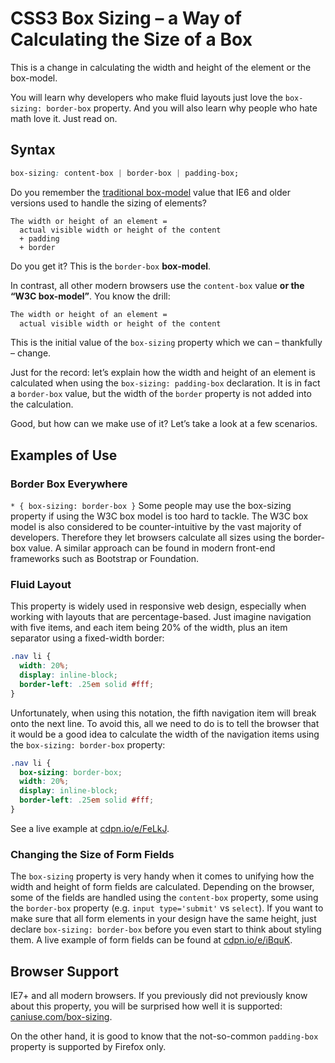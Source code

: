 CSS3 Box Sizing – a Way of Calculating the Size of a Box
========================================================

This is a change in calculating the width and height of the element or the
box-model.

You will learn why developers who make fluid layouts just love the `box-sizing:
border-box` property. And you will also learn why people who hate math love it.
Just read on.

Syntax
------

```css
box-sizing: content-box | border-box | padding-box;
```


Do you remember the [traditional
box-model](http://en.wikipedia.org/wiki/Internet_Explorer_box_model_bug) value
that IE6 and older versions used to handle the sizing of elements?

```
The width or height of an element =
  actual visible width or height of the content
  + padding
  + border
```


Do you get it? This is the `border-box` **box-model**.

In contrast, all other modern browsers use the `content-box` value **or the “W3C
box-model”**. You know the drill:

```css
The width or height of an element =
  actual visible width or height of the content
```

This is the initial value of the `box-sizing` property which we can – thankfully
– change.

Just for the record: let’s explain how the width and height of an element is
calculated when using the `box-sizing: padding-box` declaration. It is in fact a
`border-box` value, but the width of the `border` property is not added into the
calculation.

Good, but how can we make use of it? Let’s take a look at a few scenarios.

Examples of Use
---------------

### Border Box Everywhere

`* { box-sizing: border-box }` Some people may use the box-sizing property
if using the W3C box model is too hard to tackle. The W3C box model is also
considered to be counter-intuitive by
the vast majority of developers. Therefore they let browsers calculate all sizes
using the border-box value. A similar approach can be found in modern front-end
frameworks such as Bootstrap or Foundation.

### Fluid Layout

This property is widely used in responsive web design, especially when working
with layouts that are percentage-based. Just imagine navigation with five items,
and each item being 20% of the width, plus an item separator using a fixed-width
border:

```css
.nav li {
  width: 20%;
  display: inline-block;
  border-left: .25em solid #fff;
}
```


Unfortunately, when using this notation, the fifth navigation item will break
onto the next line. To avoid this, all we need to do is to tell the browser that
it would be a good idea to calculate the width of the navigation items using the
`box-sizing: border-box` property:

```css
.nav li {
  box-sizing: border-box;
  width: 20%;
  display: inline-block;
  border-left: .25em solid #fff;
}
```


See a live example at [cdpn.io/e/FeLkJ](http://cdpn.io/e/FeLkJ).

### Changing the Size of Form Fields

The `box-sizing` property is very handy when it comes to unifying how the width
and height of form fields are calculated. Depending on the browser, some of the
fields are handled using the `content-box` property, some using the `border-box`
property (e.g. `input type='submit'` vs `select`). If you want to make sure that
all form elements in your design have the same height, just declare `box-sizing:
border-box` before you even start to think about styling them. A live example of
form fields can be found at [cdpn.io/e/iBquK](http://cdpn.io/e/iBquK).

Browser Support
---------------

IE7+ and all modern browsers. If you previously did not previously know about
this property, you will be surprised how well it is supported:
[caniuse.com/box-sizing](http://caniuse.com/box-sizing).

On the other hand, it is good to know that the not-so-common `padding-box`
property is supported by Firefox only.
